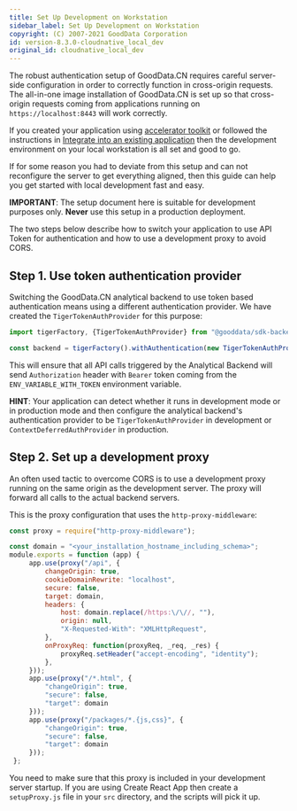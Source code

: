 ```yaml
---
title: Set Up Development on Workstation
sidebar_label: Set Up Development on Workstation
copyright: (C) 2007-2021 GoodData Corporation
id: version-8.3.0-cloudnative_local_dev
original_id: cloudnative_local_dev
---
```


The robust authentication setup of GoodData.CN requires careful server-side configuration in order to 
correctly function in cross-origin requests. The all-in-one image installation of GoodData.CN is set up
so that cross-origin requests coming from applications running on `https://localhost:8443` will work correctly.

If you created your application using [accelerator toolkit](02_start__using_boilerplate.md) or followed the instructions in 
[Integrate into an existing application](06_cloudnative__integration.md) then the development environment on your local 
workstation is all set and good to go.

If for some reason you had to deviate from this setup and can not reconfigure the server to get everything aligned,
then this guide can help you get started with local development fast and easy.

**IMPORTANT**: The setup document here is suitable for development purposes only. **Never** use this setup in a production deployment.

The two steps below describe how to switch your application to use API Token for authentication and how to use a 
development proxy to avoid CORS.

## Step 1. Use token authentication provider

Switching the GoodData.CN analytical backend to use token based authentication means using a different
authentication provider. We have created the `TigerTokenAuthProvider` for this purpose:

```javascript
import tigerFactory, {TigerTokenAuthProvider} from "@gooddata/sdk-backend-tiger";

const backend = tigerFactory().withAuthentication(new TigerTokenAuthProvider(process.env.ENV_VARIABLE_WITH_TOKEN));
```

This will ensure that all API calls triggered by the Analytical Backend will send `Authorization` header with `Bearer` token
coming from the `ENV_VARIABLE_WITH_TOKEN` environment variable.

**HINT**: Your application can detect whether it runs in development mode or in production mode and then configure the analytical backend's authentication provider 
to be `TigerTokenAuthProvider` in development or `ContextDeferredAuthProvider` in production. 

## Step 2. Set up a development proxy
 
An often used tactic to overcome CORS is to use a development proxy running on the same origin as the development server. The proxy
will forward all calls to the actual backend servers.

This is the proxy configuration that uses the `http-proxy-middleware`: 

```javascript
const proxy = require("http-proxy-middleware");

const domain = "<your_installation_hostname_including_schema>";
module.exports = function (app) {
     app.use(proxy("/api", {
         changeOrigin: true,
         cookieDomainRewrite: "localhost",
         secure: false,
         target: domain,
         headers: {
             host: domain.replace(/https:\/\//, ""),
             origin: null,
             "X-Requested-With": "XMLHttpRequest",
         },
         onProxyReq: function(proxyReq, _req, _res) {
             proxyReq.setHeader("accept-encoding", "identity");
         },
     }));
     app.use(proxy("/*.html", {
         "changeOrigin": true,
         "secure": false,
         "target": domain
     }));
     app.use(proxy("/packages/*.{js,css}", {
         "changeOrigin": true,
         "secure": false,
         "target": domain
     }));
 };
```

You need to make sure that this proxy is included in your development server startup. If you are using Create React App
then create a `setupProxy.js` file in your `src` directory, and the scripts will pick it up. 
